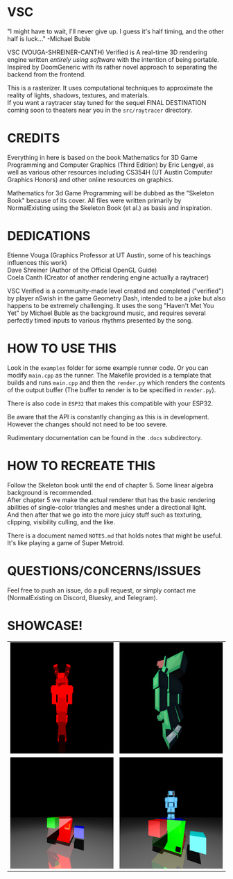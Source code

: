 # VSC
  
"I might have to wait, I'll never give up. I guess it's half timing, and the other half is luck..." -Michael Buble  
  
VSC (VOUGA-SHREINER-CANTH) Verified is A real-time 3D rendering engine written _entirely using software_ with the intention of being portable.
Inspired by DoomGeneric with its rather novel approach to separating the backend from the frontend.  
  
This is a rasterizer. It uses computational techniques to approximate the reality of lights, shadows, textures, and materials.  
If you want a raytracer stay tuned for the sequel FINAL DESTINATION coming soon to theaters near you in the `src/raytracer` directory.  
  
# CREDITS  
  
Everything in here is based on the book Mathematics for 3D Game Programming and Computer Graphics (Third Edition) by Eric Lengyel, as well as various other resources including CS354H (UT Austin Computer Graphics Honors) and other online resources on graphics. 

Mathematics for 3d Game Programming will be dubbed as the "Skeleton Book" because of its cover. All files were written primarily by NormalExisting using the Skeleton Book (et al.) as basis and inspiration.
  
# DEDICATIONS  
  
Etienne Vouga (Graphics Professor at UT Austin, some of his teachings influences this work)  
Dave Shreiner (Author of the Official OpenGL Guide)  
Coela Canth (Creator of another rendering engine actually a raytracer)  

VSC Verified is a community-made level created and completed ("verified") by player nSwish in the game Geometry Dash, intended to be a joke but also happens to be extremely challenging. It uses the song "Haven't Met You Yet" by Michael Buble as the background music, and requires several perfectly timed inputs to various rhythms presented by the song.  

# HOW TO USE THIS

Look in the `examples` folder for some example runner code. Or you can modify `main.cpp` as the runner. The Makefile provided is a template that builds and runs `main.cpp` and then the `render.py` which renders the contents of the output buffer (The buffer to render is to be specified in `render.py`).  
  
There is also code in `ESP32` that makes this compatible with your ESP32.  
  
Be aware that the API is constantly changing as this is in development. However the changes should not need to be too severe.

Rudimentary documentation can be found in the `.docs` subdirectory.

# HOW TO RECREATE THIS  
  
Follow the Skeleton book until the end of chapter 5. Some linear algebra background is recommended.  
After chapter 5 we make the actual renderer that has the basic rendering abilities of single-color triangles and meshes under a directional light.  
And then after that we go into the more juicy stuff such as texturing, clipping, visibility culling, and the like.  
  
There is a document named `NOTES.md` that holds notes that might be useful. It's like playing a game of Super Metroid.

# QUESTIONS/CONCERNS/ISSUES

Feel free to push an issue, do a pull request, or simply contact me (NormalExisting on Discord, Bluesky, and Telegram).

# SHOWCASE!
|               |               |
| ------------- | ------------- |
| <img src="example_outputs/mcrproto.gif" width="256" height="256" alt="Example!">  | <img src="example_outputs/mcrproto.PNG" width="256" height="256" alt="Example!">  |
| <img src="example_outputs/ray_traced_cubes.PNG" width="256" height="256" alt="Example!">  | <img src="example_outputs/bouncycube.gif" width="256" height="256" alt="Example!">  |

<!-- ![Example!](example_outputs/mcrproto.PNG?raw=true) -->
<!-- ![Example!](example_outputs/mcrproto.gif?raw=true) -->
<!-- ![Example!](example_outputs/ray_traced_cubes.PNG?raw=true) -->
